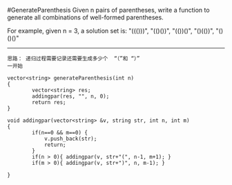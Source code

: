 #GenerateParenthesis
Given n pairs of parentheses, write a function to generate all combinations of well-formed parentheses.

For example, given n = 3, a solution set is:
"((()))", "(()())", "(())()", "()(())", "()()()"


---




```
思路： 递归过程需要记录还需要生成多少个  “（”和 “）”
一开始

vector<string> generateParenthesis(int n) 
{
        vector<string> res;
        addingpar(res, "", n, 0);
        return res;
}
    
void addingpar(vector<string> &v, string str, int n, int m)
{
        if(n==0 && m==0) {
            v.push_back(str);
            return;
        }
        if(n > 0){ addingpar(v, str+"(", n-1, m+1); }
        if(m > 0){ addingpar(v, str+")", n, m-1); }
        
}
```